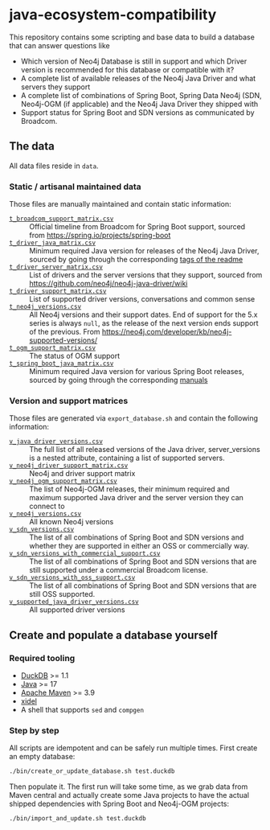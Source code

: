 # java-ecosystem-compatibility

This repository contains some scripting and base data to build a database that can answer questions like

* Which version of Neo4j Database is still in support and which Driver version is recommended for this database or
  compatible with it?
* A complete list of available releases of the Neo4j Java Driver and what servers they support
* A complete list of combinations of Spring Boot, Spring Data Neo4j (SDN, Neo4j-OGM (if applicable) and the Neo4j Java
  Driver they shipped with
* Support status for Spring Boot and SDN versions as communicated by Broadcom.

## The data

All data files reside in `data`.

<!-- Generated -->
### Static / artisanal maintained data

Those files are manually maintained and contain static information:

<dl>
<dt><code><a href="data/t_broadcom_support_matrix.csv">t_broadcom_support_matrix.csv</a></code></dt>
<dd>Official timeline from Broadcom for Spring Boot support, sourced from <a href="https://spring.io/projects/spring-boot#support">https://spring.io/projects/spring-boot</a></dd>
<dt><code><a href="data/t_driver_java_matrix.csv">t_driver_java_matrix.csv</a></code></dt>
<dd>Minimum required Java version for releases of the Neo4j Java Driver, sourced by going through the corresponding <a href="https://github.com/neo4j/neo4j-java-driver/tags">tags of the readme</a></dd>
<dt><code><a href="data/t_driver_server_matrix.csv">t_driver_server_matrix.csv</a></code></dt>
<dd>List of drivers and the server versions that they support, sourced from <a href="https://github.com/neo4j/neo4j-java-driver/wiki">https://github.com/neo4j/neo4j-java-driver/wiki</a></dd>
<dt><code><a href="data/t_driver_support_matrix.csv">t_driver_support_matrix.csv</a></code></dt>
<dd>List of supported driver versions, conversations and common sense</dd>
<dt><code><a href="data/t_neo4j_versions.csv">t_neo4j_versions.csv</a></code></dt>
<dd>All Neo4j versions and their support dates. End of support for the 5.x series is always <code>null</code>, as the release of the next version ends support of the previous. From <a href="https://neo4j.com/developer/kb/neo4j-supported-versions">https://neo4j.com/developer/kb/neo4j-supported-versions/</a></dd>
<dt><code><a href="data/t_ogm_support_matrix.csv">t_ogm_support_matrix.csv</a></code></dt>
<dd>The status of OGM support</dd>
<dt><code><a href="data/t_spring_boot_java_matrix.csv">t_spring_boot_java_matrix.csv</a></code></dt>
<dd>Minimum required Java version for various Spring Boot releases, sourced by going through the corresponding <a href="https://docs.spring.io/spring-boot/system-requirements.html">manuals</a></dd>
</dl>

### Version and support matrices

Those files are generated via `export_database.sh` and contain the following information:

<dl>
<dt><code><a href="data/v_java_driver_versions.csv">v_java_driver_versions.csv</a></code></dt>
<dd>The full list of all released versions of the Java driver, server_versions is a nested attribute, containing a list of supported servers.</dd>
<dt><code><a href="data/v_neo4j_driver_support_matrix.csv">v_neo4j_driver_support_matrix.csv</a></code></dt>
<dd>Neo4j and driver support matrix</dd>
<dt><code><a href="data/v_neo4j_ogm_support_matrix.csv">v_neo4j_ogm_support_matrix.csv</a></code></dt>
<dd>The list of Neo4j-OGM releases, their minimum required and maximum supported Java driver and the server version they can connect to</dd>
<dt><code><a href="data/v_neo4j_versions.csv">v_neo4j_versions.csv</a></code></dt>
<dd>All known Neo4j versions</dd>
<dt><code><a href="data/v_sdn_versions.csv">v_sdn_versions.csv</a></code></dt>
<dd>The list of all combinations of Spring Boot and SDN versions and whether they are supported in either an OSS or commercially way.</dd>
<dt><code><a href="data/v_sdn_versions_with_commercial_support.csv">v_sdn_versions_with_commercial_support.csv</a></code></dt>
<dd>The list of all combinations of Spring Boot and SDN versions that are still supported under a commercial Broadcom license.</dd>
<dt><code><a href="data/v_sdn_versions_with_oss_support.csv">v_sdn_versions_with_oss_support.csv</a></code></dt>
<dd>The list of all combinations of Spring Boot and SDN versions that are still OSS supported.</dd>
<dt><code><a href="data/v_supported_java_driver_versions.csv">v_supported_java_driver_versions.csv</a></code></dt>
<dd>All supported driver versions</dd>
</dl>
<!-- /Generated -->

## Create and populate a database yourself

### Required tooling

* [DuckDB](https://duckdb.org) >= 1.1
* [Java](https://adoptium.net/de/temurin/releases/?version=17) >= 17
* [Apache Maven](https://maven.apache.org) >= 3.9
* [xidel](https://www.videlibri.de/xidel.html)
* A shell that supports `sed` and `compgen`

### Step by step

All scripts are idempotent and can be safely run multiple times.
First create an empty database:

```bash
./bin/create_or_update_database.sh test.duckdb
```

Then populate it. The first run will take some time, as we grab data from Maven central and actually create some Java
projects to have the actual shipped dependencies with Spring Boot and Neo4j-OGM projects:

```bash
./bin/import_and_update.sh test.duckdb
```
